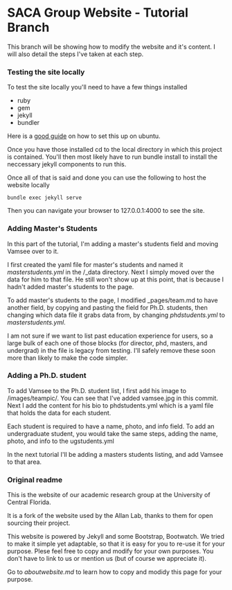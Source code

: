 # SACA Group Website - Tutorial Branch

This branch will be showing how to modify the website and it's content. I will also detail the steps I've taken at each step.

### Testing the site locally

To test the site locally you'll need to have a few things installed

* ruby
* gem
* jekyll
* bundler

Here is a [good guide](https://jekyllrb.com/docs/installation/#ubuntu) on how to set this up on ubuntu.

Once you have those installed cd to the local directory in which this project is contained. You'll then most likely have to run bundle install to install the neccessary jekyll components to run this.

Once all of that is said and done you can use the following to host the website locally

```bundle exec jekyll serve```

Then you can navigate your browser to 127.0.0.1:4000 to see the site.

### Adding Master's Students

In this part of the tutorial, I'm adding a master's students field and moving Vamsee over to it. 

I first created the yaml file for master's students and named it _masterstudents.yml_ in the /\_data directory. Next I simply moved over the data for him to that file. He still won't show up at this point, that is because I hadn't added master's students to the page. 

To add master's students to the page, I modified \_pages/team.md to have another field, by copying and pasting the field for Ph.D. students, then changing which data file it grabs data from, by changing _phdstudents.yml_ to _masterstudents.yml_. 

I am not sure if we want to list past education experience for users, so a large bulk of each one of those blocks (for director, phd, masters, and undergrad) in the file is legacy from testing. I'll safely remove these soon more than likely to make the code simpler.

### Adding a Ph.D. student

To add Vamsee to the Ph.D. student list, I first add his image to /images/teampic/. You can see that I've added vamsee.jpg in this commit. Next I add the content for his bio to phdstudents.yml which is a yaml file that holds the data for each student. 

Each student is required to have a name, photo, and info field. To add an undergraduate student, you would take the same steps, adding the name, photo, and info to the ugstudents.yml

In the next tutorial I'll be adding a masters students listing, and add Vamsee to that area.

### Original readme   

This is the website of our academic research group at the University of Central Florida.

It is a fork of the website used by the Allan Lab, thanks to them for open sourcing their project.

This website is powered by Jekyll and some Bootstrap, Bootwatch. We tried to make it simple yet adaptable, so that it is easy for you to re-use it for your purpose. Plese feel free to copy and modify for your own purposes.  You don't have to link to us or mention us (but of course we appreciate it).

Go to *aboutwebsite.md*  to learn how to copy and modidy this page for your purpose. 
